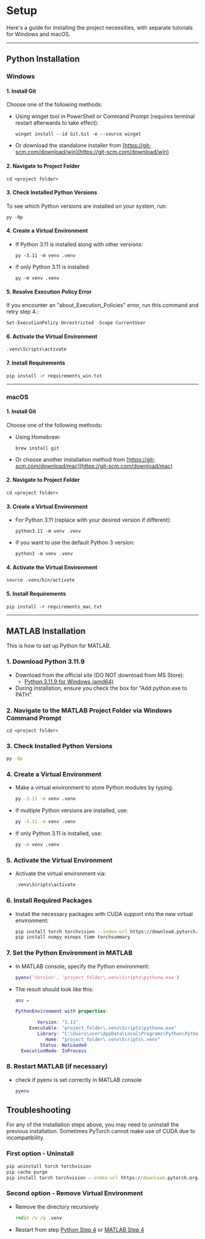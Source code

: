 # Setup

Here's a guide for installing the project necessities, with separate tutorials for Windows and macOS.

---

## Python Installation

<!-- Windows -->
### Windows

#### 1. Install Git
Choose one of the following methods:

- Using winget tool in PowerShell or Command Prompt (requires terminal restart afterwards to take effect):
  ```
  winget install --id Git.Git -e --source winget
  ```

- Or download the standalone installer from [https://git-scm.com/download/win](https://git-scm.com/download/win)

#### 2. Navigate to Project Folder
```
cd <project folder>
```

#### 3. Check Installed Python Versions
To see which Python versions are installed on your system, run:
```
py -0p
```

#### 4. Create a Virtual Environment
- If Python 3.11 is installed along with other versions:
  ```
  py -3.11 -m venv .venv
  ```
- If only Python 3.11 is installed:
  ```
  py -m venv .venv
  ```

#### 5. Resolve Execution Policy Error
If you encounter an "about_Execution_Policies" error, run this command and retry step 4.:
```
Set-ExecutionPolicy Unrestricted -Scope CurrentUser
```

#### 6. Activate the Virtual Environment
```
.venv\Scripts\activate
```

#### 7. Install Requirements
```
pip install -r requirements_win.txt
```

---

<!-- macOS -->
### macOS

#### 1. Install Git
Choose one of the following methods:

- Using Homebrew:
  ```
  brew install git
  ```

- Or choose another installation method from [https://git-scm.com/download/mac](https://git-scm.com/download/mac)

#### 2. Navigate to Project Folder
```
cd <project folder>
```

#### 3. Create a Virtual Environment
- For Python 3.11 (replace with your desired version if different):
  ```
  python3.11 -m venv .venv
  ```
- If you want to use the default Python 3 version:
  ```
  python3 -m venv .venv
  ```

#### 4. Activate the Virtual Environment
```
source .venv/bin/activate
```

#### 5. Install Requirements
```
pip install -r requirements_mac.txt
```

---

<!-- MATLAB -->
## MATLAB Installation
This is how to set up Python for MATLAB.

### 1. Download Python 3.11.9
- Download from the official site (DO NOT download from MS Store):
  - [Python 3.11.9 for Windows (amd64)](https://www.python.org/ftp/python/3.11.9/python-3.11.9-amd64.exe)
- During installation, ensure you check the box for "Add python.exe to PATH".

### 2. Navigate to the MATLAB Project Folder via Windows Command Prompt
```
cd <project folder>
```

### 3. Check Installed Python Versions
```cmd
py -0p
```

### 4. Create a Virtual Environment
- Make a virtual environment to store Python modules by typing:
  ```bash
  py -3.11 -m venv .venv
  ```
- If multiple Python versions are installed, use:
  ```bash
  py -3.11 -m venv .venv
  ```
- If only Python 3.11 is installed, use:
  ```bash
  py -m venv .venv
  ```

### 5. Activate the Virtual Environment
- Activate the virtual environment via:
  ```cmd
  .venv\Scripts\activate
  ```

### 6. Install Required Packages
- Install the necessary packages with CUDA support into the new virtual environment:
  ```bash
  pip install torch torchvision --index-url https://download.pytorch.org/whl/cu121  
  pip install numpy einops timm torchsummary
  ```

### 7. Set the Python Environment in MATLAB
- In MATLAB console, specify the Python environment:
  ```matlab
  pyenv('Version', 'project_folder\.venv\Scripts\pythonw.exe')
  ```
- The result should look like this:
  ```matlab
  ans = 

  PythonEnvironment with properties:

          Version: "3.11"
       Executable: "project_folder\.venv\Scripts\pythonw.exe"
          Library: "C:\Users\user\AppData\Local\Programs\Python\Python311\python311.dll"
             Home: "project_folder\.venv\Scripts\.venv"
           Status: NotLoaded
    ExecutionMode: InProcess

### 8. Restart MATLAB (if necessary)
- check if pyenv is set correctly in MATLAB console
  ```matlab
  pyenv
  ```

<!-- general info -->
## Troubleshooting
For any of the installation steps above, you may need to uninstall the previous installation. Sometimes PyTorch cannot make use of CUDA due to incompatibility.

### First option - Uninstall
```cmd
pip uninstall torch torchvision 
pip cache purge
pip install torch torchvision --index-url https://download.pytorch.org/whl/cu121  
```

### Second option - Remove Virtual Environment
- Remove the directory recursively
  ```cmd
  rmdir /s /q .venv
  ```
- Restart from step [Python Step 4](#4-create-a-virtual-environment) or [MATLAB Step 4](#4-create-a-virtual-environment)
